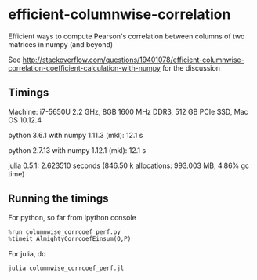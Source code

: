 # efficient-columnwise-correlation
Efficient ways to compute Pearson's correlation between columns of two matrices in numpy (and beyond)

See http://stackoverflow.com/questions/19401078/efficient-columnwise-correlation-coefficient-calculation-with-numpy for the discussion

## Timings

Machine: i7-5650U 2.2 GHz, 8GB 1600 MHz DDR3, 512 GB PCIe SSD, Mac OS 10.12.4

python 3.6.1 with numpy 1.11.3 (mkl): 12.1 s

python 2.7.13 with numpy 1.12.1 (mkl): 12.1 s

julia 0.5.1: 2.623510 seconds (846.50 k allocations: 993.003 MB, 4.86% gc time)

## Running the timings

For python, so far from ipython console
```python
%run columnwise_corrcoef_perf.py
%timeit AlmightyCorrcoefEinsum(O,P)
```

For julia, do
```
julia columnwise_corrcoef_perf.jl 
```
